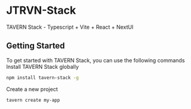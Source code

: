 # JTRVN-Stack
TAVERN Stack - Typescript + Vite + React + NextUI
## Getting Started
To get started with TAVERN Stack, you can use the following commands   
Install TAVERN Stack globally
```bash
npm install tavern-stack -g
```
Create a new project
```bash
tavern create my-app
```